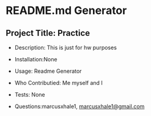 
# README.md Generator 

## Project Title: Practice

* Description: This is just for hw purposes

* Installation:None

* Usage: Readme Generator

* Who Contributied: Me myself and I 

* Tests: None

* Questions:marcusxhale1,
            marcusxhale1@gmail.com
